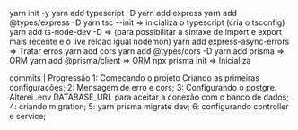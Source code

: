 yarn init -y
yarn add typescript -D
yarn add express
yarn add @types/express -D
yarn tsc --init => inicializa o typescript (cria o tsconfig)
yarn add ts-node-dev -D => (para possibilitar a sintaxe de import e export mais recente e o live reload igual nodemon)
yarn add express-async-errors => Tratar erros
yarn add cors
yarn add @types/cors -D
yarn add prisma => ORM
yarn add @prisma/client => ORM
npx prisma init => Inicializa

commits | Progressão
1: Comecando o projeto Criando as primeiras configurações;
2: Mensagem de erro e cors;
3: Configurando o postgre. Alterei .env DATABASE_URL para aceitar a conexão com o banco de dados;
4: criando migration;
5: yarn prisma migrate dev;
6: configurando controller e service;
